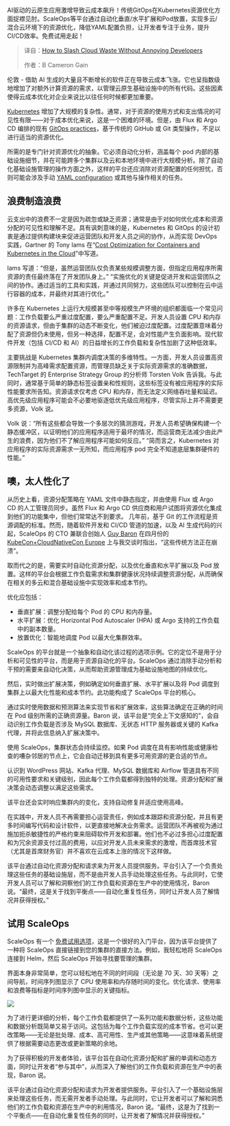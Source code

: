 
<!--
title: 如何在不惹恼开发者的情况下削减云浪费
cover: https://cdn.thenewstack.io/media/2025/05/5a30715f-slash-cloud-spend.jpg
summary: AI驱动的云原生应用激增导致云成本飙升！传统GitOps在Kubernetes资源优化方面捉襟见肘。ScaleOps等平台通过自动化垂直/水平扩展和Pod放置，实现多云/混合云环境下的资源优化，降低YAML配置负担，让开发者专注于业务，提升CI/CD效率。免费试用走起！
-->

AI驱动的云原生应用激增导致云成本飙升！传统GitOps在Kubernetes资源优化方面捉襟见肘。ScaleOps等平台通过自动化垂直/水平扩展和Pod放置，实现多云/混合云环境下的资源优化，降低YAML配置负担，让开发者专注于业务，提升CI/CD效率。免费试用走起！

> 译自：[How to Slash Cloud Waste Without Annoying Developers](https://thenewstack.io/how-to-slash-cloud-waste-without-annoying-developers/)
> 
> 作者：B Cameron Gain

伦敦 - 借助 AI 生成的大量且不断增长的软件正在导致云成本飞涨。它也呈指数级地增加了对额外计算资源的需求，以管理云原生基础设施中的所有代码。这些因素使得云成本优化对企业来说比以往任何时候都更加重要。

[Kubernetes](https://thenewstack.io/kubernetes/) 增加了大规模的复杂性。通常，对于资源的使用方式和支出情况的可见性有限——对于成本优化来说，这是一个困难的环境。但是，由 Flux 和 Argo CD 编排的现有 [GitOps practices](https://thenewstack.io/4-core-principles-of-gitops/)，基于传统的 GitHub 或 Git 类型操作，不足以进行适当的资源优化。

所需的是专门针对资源优化的抽象。它必须自动化分析，涵盖每个 pod 内部的基础设施细节，并在可能跨多个集群以及云和本地环境中进行大规模分析。除了自动化基础设施管理的操作方面之外，这样的平台还应消除对资源配置的任何担忧，否则可能会涉及手动 [YAML configuration](https://thenewstack.io/yall-against-my-lingo-why-everyone-hates-on-yaml/) 或其他与操作相关的任务。

## 浪费制造浪费

云支出中的浪费不一定是因为疏忽或缺乏资源；通常是由于对如何优化成本和资源分配的可见性和理解不足。具有讽刺意味的是，Kubernetes 和 GitOps 的设计初衷是通过提供构建块来促进运营团队和开发人员之间的协作，从而实现 DevOps 实践，Gartner 的 Tony Iams 在“[Cost Optimization for Containers and Kubernetes in the Cloud](https://www.gartner.com/en/documents/5692519)”中写道。

Iams 写道：“但是，虽然运营团队仅负责某些规模调整方面，但指定应用程序所需资源的责任最终落在了开发团队身上。” “实施优化的关键是促进开发和运营团队之间的协作。通过适当的工具和实践，并通过共同努力，这些团队可以控制在云中运行容器的成本，并最终对其进行优化。”

许多在 Kubernetes 上运行大规模甚至中等规模生产环境的组织都面临一个常见问题：工作负载要么严重过度配置，要么严重配置不足。开发人员设置 CPU 和内存的资源请求，但由于集群的动态不断变化，他们被迫过度配置。过度配置意味着分配了资源但仍未使用，但另一种选择，配置不足，会对性能产生负面影响。现代软件开发（包括 CI/CD 和 AI）的日益增长的工作负载和复杂性加剧了这种低效率。

主要挑战是 Kubernetes 集群内调度决策的多维特性。一方面，开发人员设置高资源限制并为高峰需求配置资源，而管理员缺乏关于实际资源需求的准确数据，TechTarget 的 Enterprise Strategy Group 的分析师 Torsten Volk 告诉我。与此同时，通常基于简单的静态标签设置亲和性规则，这些标签没有被应用程序的实际性能要求所告知。资源请求仅考虑 CPU 和内存，而无法定义网络吞吐量和延迟。高优先级应用程序可能会不必要地驱逐低优先级应用程序，尽管实际上并不需要更多资源，Volk 说。

Volk 说：“所有这些都会导致一个多层次的猜测游戏，开发人员希望确保构建一个静态缓冲区，以证明他们的应用程序适用于最坏的情况，而运营商无法减少由此产生的浪费，因为他们不了解应用程序可能如何反应。” “简而言之，Kubernetes 对应用程序的实际资源需求一无所知，而应用程序 pod 完全不知道底层集群硬件的性能。”

## 噢，太人性化了

从历史上看，资源分配策略在 YAML 文件中静态指定，并由使用 Flux 或 Argo CD 的人工管理员同步。虽然 Flux 和 Argo CD 供应商和用户试图将资源优化集成到他们的功能集中，但他们常常达不到要求。
几年前，基于 Git 的工作流程是资源调配的标准。然而，随着软件开发和 CI/CD 管道的加速，以及 AI 生成代码的兴起，ScaleOps 的 CTO 兼联合创始人 [Guy Baron](https://www.linkedin.com/in/rhinof/?originalSubdomain=il) 在四月份的 [KubeCon+CloudNativeCon Europe](https://thenewstack.io/kubecon-cloudnativecon-eu-2025/) 上与我交谈时指出，“这些传统方法正在崩溃”。

取而代之的是，需要实时自动化资源分配，以及优化垂直和水平扩展以及 Pod 放置。这样的平台会根据工作负载需求和集群健康状况持续调整资源分配，从而确保在相关的多云和混合基础设施中实现效率和成本节约。

优化应包括：

*   垂直扩展：调整分配给每个 Pod 的 CPU 和内存量。
*   水平扩展：优化 Horizontal Pod Autoscaler (HPA) 或 Argo 支持的工作负载中的副本数量。
*   放置优化：智能地调度 Pod 以最大化集群效率。

ScaleOps 的平台就是一个抽象和自动化该过程的选项示例。它的定位不是用于分析和可见性的平台，而是用于资源自动化的平台。ScaleOps 通过消除手动分析和干预的需要来自动化决策，从而帮助资源管理成为基础设施地图的持续优化。

然后，实时做出扩展决策，例如确定如何垂直扩展、水平扩展以及将 Pod 调度到集群上以最大化性能和成本节约。此功能构成了 ScaleOps 平台的核心。

通过实时使用数据和预测算法来实现节省和扩展效率，这些算法确定在正确的时间在 Pod 级别所需的正确资源量。Baron 说，该平台是“完全上下文感知的”，会自动识别工作负载是否涉及 MySQL 数据库、无状态 HTTP 服务器或关键的 Kafka 代理，并将此信息纳入扩展决策中。

使用 ScaleOps，集群状态会持续监控。如果 Pod 调度在具有影响性能或健康检查的嘈杂邻居的节点上，它会自动迁移到具有更多可用资源的更合适的节点。

认识到 WordPress 网站、Kafka 代理、MySQL 数据库和 Airflow 管道具有不同的可用性要求和关键级别，因此每个工作负载都得到独特的处理。资源分配和扩展决策会动态调整以满足这些需求。

该平台还会实时响应集群内的变化，支持自动修复并适应使用高峰。

在实践中，开发人员不再需要担心运营责任，例如成本跟踪和资源分配，并且有更多时间编写代码和设计软件，以更直接地解决业务需求。运营团队不再被视为通过施加扼杀敏捷性的严格约束来阻碍软件开发和部署。他们也不必过多担心过度配置和为冗余资源支付过高的费用，以应对开发人员未来需求的激增，而首席技术官（尤其是首席财务官）并不喜欢在云成本上涨的情况下这样做。

该平台通过自动化资源分配和请求来为开发人员提供服务。平台引入了一个负责处理这些任务的基础设施层，而不是由开发人员手动处理这些任务。与此同时，它使开发人员可以了解和洞察他们的工作负载和资源在生产中的使用情况，Baron 说。“最终，这是关于找到平衡点——自动化重复性任务，同时让开发人员了解情况并获得授权。”

## 试用 ScaleOps

ScaleOps 有一个 [免费试用选项](https://scaleops.com/)，这是一个很好的入门平台，因为该平台提供了一种将 ScaleOps 直接链接到您的集群的直接方法。例如，我轻松地将 ScaleOps 连接到 Helm，然后 ScaleOps 开始寻找要管理的集群。

界面本身非常简单，您可以轻松地在不同的时间段（无论是 70 天、30 天等）之间导航，时间序列图显示了 CPU 使用率和内存随时间的变化。优化请求、使用率和浪费等指标是时间序列图中显示的关键指标。

![](https://cdn.thenewstack.io/media/2025/05/6f500083-scaleops-dashboard.png)

为了进行更详细的分析，每个工作负载都提供了一系列功能和数据分析，这些功能和数据分析既简单又易于访问。这包括为每个工作负载实现的成本节省。也可以更改策略——无论是批处理、成本、高可用性、生产或其他策略——这意味着系统提供了根据需要动态更改或更新策略的余地。

为了获得积极的开发者体验，该平台旨在自动化资源分配和扩展的单调和动态方面，同时让开发者“参与其中”，从而深入了解他们的工作负载和资源在生产中的表现，Baron 说。

该平台通过自动化资源分配和请求为开发者提供服务。平台引入了一个基础设施层来处理这些任务，而无需开发者手动处理。与此同时，它让开发者可以了解和洞悉他们的工作负载和资源在生产中的利用情况，Baron 说。“最终，这是为了找到一个平衡点——在自动化重复性任务的同时，让开发者了解情况并获得授权。”